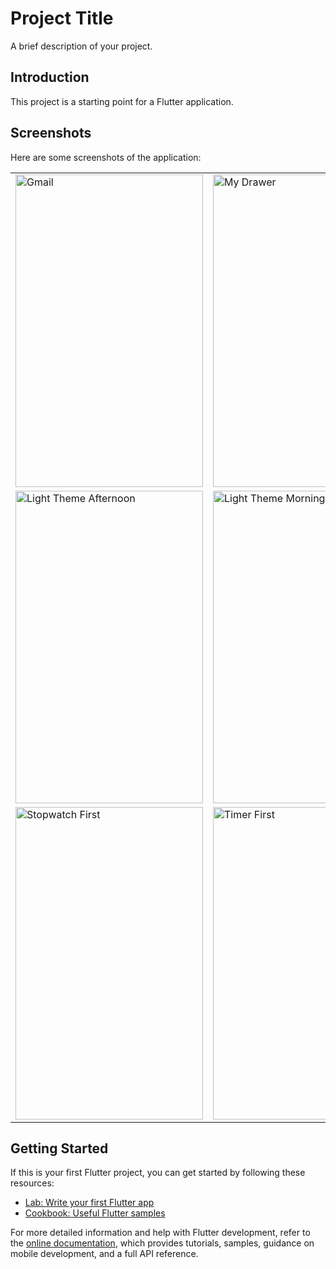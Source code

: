 # Project Title

A brief description of your project.

## Introduction

This project is a starting point for a Flutter application.

## Screenshots

Here are some screenshots of the application:

<table>
  <tr>
    <td><img src="https://github.com/MEeTpanchal1222/widget_task_5.1/assets/143181413/a52c61a7-4130-484d-9472-a37ce3a74df9.png" alt="Gmail" width="300" height="500"></td>
    <td><img src="https://github.com/MEeTpanchal1222/widget_task_5.1/assets/143181413/05d1cbc3-37bc-4790-91ec-b536cef16403.png" alt="My Drawer" width="300" height="500"></td>
    <td><img src="https://github.com/MEeTpanchal1222/widget_task_5.1/assets/143181413/18ffde77-dd21-4545-bf40-7076d3406f9c.png" alt="Button Change" width="300" height="500"></td>
  </tr>
  <tr>
    <td><img src="https://github.com/MEeTpanchal1222/widget_task_5.1/assets/143181413/dbd1e213-b49c-4302-a4b9-ca4a904ec76e.png" alt="Light Theme Afternoon" width="300" height="500"></td>
    <td><img src="https://github.com/MEeTpanchal1222/widget_task_5.1/assets/143181413/8b4e7da0-0f71-4d1f-baa9-77ada0e533d0.png" alt="Light Theme Morning" width="300" height="500"></td>
    <td><img src="https://github.com/MEeTpanchal1222/widget_task_5.1/assets/143181413/8982cc7c-47dc-4bc9-b9e9-902d55c7b5e9.png" alt="Night Dark Theme" width="300" height="500"></td>
  </tr>
  <tr>
    <td><img src="https://github.com/MEeTpanchal1222/widget_task_5.1/assets/143181413/76c5737a-2bb2-4435-b291-b02c556f78ba.png" alt="Stopwatch First" width="300" height="500"></td>
    <td><img src="https://github.com/MEeTpanchal1222/widget_task_5.1/assets/143181413/3f447d7a-beac-4905-90bf-109c0e9b7d9d.png" alt="Timer First" width="300" height="500"></td>
    <td><img src="https://github.com/MEeTpanchal1222/widget_task_5.1/assets/143181413/4851fb7b-abee-4a0a-b8a2-f445411055ec.png" alt="Timer Second" width="300" height="500"></td>
  </tr>
</table>

## Getting Started

If this is your first Flutter project, you can get started by following these resources:
- [Lab: Write your first Flutter app](https://docs.flutter.dev/get-started/codelab)
- [Cookbook: Useful Flutter samples](https://docs.flutter.dev/cookbook)

For more detailed information and help with Flutter development, refer to the [online documentation](https://docs.flutter.dev/), which provides tutorials, samples, guidance on mobile development, and a full API reference.

